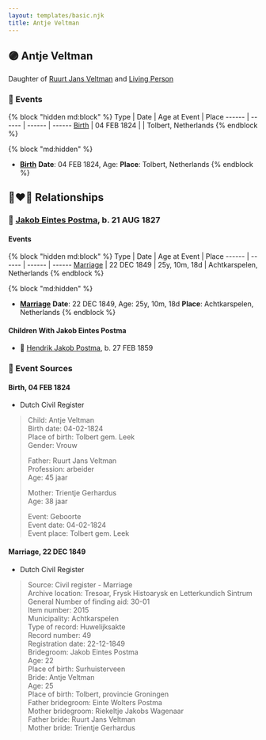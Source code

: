 ```yaml
---
layout: templates/basic.njk
title: Antje Veltman
---
```

## 🟣 Antje Veltman

Daughter of [Ruurt Jans Veltman](/people/5/53462276) and [Living Person](/people/5/5258118)

### 📆 Events

{% block "hidden md:block" %}
Type | Date | Age at Event | Place
------ | ------ | ------ | ------
[Birth](#event-event-3) | 04 FEB 1824 |  | Tolbert, Netherlands
{% endblock %}

{% block "md:hidden" %}
- **[Birth](#event-event-3)**
**Date**: 04 FEB 1824, Age:
**Place**: Tolbert, Netherlands
{% endblock %}

## 👩‍❤️‍👨 Relationships

### 🔵 [Jakob Eintes Postma](/people/4/46630400), b. 21 AUG 1827

#### Events

{% block "hidden md:block" %}
Type | Date | Age at Event | Place
------ | ------ | ------ | ------
[Marriage](#event-family-0-event-0) | 22 DEC 1849 | 25y, 10m, 18d | Achtkarspelen, Netherlands
{% endblock %}

{% block "md:hidden" %}
- **[Marriage](#event-family-0-event-0)**
**Date**: 22 DEC 1849, Age: 25y, 10m, 18d
**Place**: Achtkarspelen, Netherlands
{% endblock %}

#### Children With Jakob Eintes Postma
* 🔵 [Hendrik Jakob Postma](/people/3/31727152), b. 27 FEB 1859
### 📰 Event Sources

#### <a id="event-event-3"></a> Birth, 04 FEB 1824
* Dutch Civil Register
>   
  > Child: Antje Veltman  
  > Birth date: 04-02-1824  
  > Place of birth: Tolbert gem. Leek  
  > Gender: Vrouw  
  >   
  > Father: Ruurt Jans Veltman  
  > Profession: arbeider  
  > Age: 45 jaar  
  >   
  > Mother: Trientje Gerhardus  
  > Age: 38 jaar  
  >   
  > Event: Geboorte  
  > Event date: 04-02-1824  
  > Event place: Tolbert gem. Leek   
  >
#### <a id="event-family-0-event-0"></a> Marriage, 22 DEC 1849
* Dutch Civil Register
>   
  > Source: Civil register - Marriage  
  > Archive location: Tresoar, Frysk Histoarysk en Letterkundich Sintrum  
  > General Number of finding aid: 30-01  
  > Item number: 2015  
  > Municipality: Achtkarspelen  
  > Type of record: Huwelijksakte  
  > Record number: 49  
  > Registration date: 22-12-1849  
  > Bridegroom: Jakob Eintes Postma  
  > Age: 22  
  > Place of birth: Surhuisterveen  
  > Bride: Antje Veltman  
  > Age: 25  
  > Place of birth: Tolbert, provincie Groningen  
  > Father bridegroom: Einte Wolters Postma  
  > Mother bridegroom: Riekeltje Jakobs Wagenaar  
  > Father bride: Ruurt Jans Veltman  
  > Mother bride: Trientje Gerhardus
